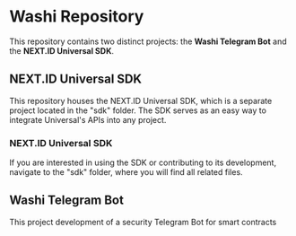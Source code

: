 # Washi Repository

This repository contains two distinct projects: the **Washi Telegram Bot** and the **NEXT.ID Universal SDK**.

## NEXT.ID Universal SDK

This repository houses the NEXT.ID Universal SDK, which is a separate project located in the "sdk" folder. The SDK serves as an easy way to integrate Universal's APIs into any project.

### NEXT.ID Universal SDK

If you are interested in using the SDK or contributing to its development, navigate to the "sdk" folder, where you will find all related files.

## Washi Telegram Bot

This project development of a security Telegram Bot for smart contracts
